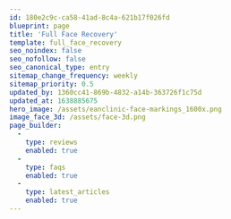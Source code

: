```yaml
---
id: 180e2c9c-ca58-41ad-8c4a-621b17f026fd
blueprint: page
title: 'Full Face Recovery'
template: full_face_recovery
seo_noindex: false
seo_nofollow: false
seo_canonical_type: entry
sitemap_change_frequency: weekly
sitemap_priority: 0.5
updated_by: 1360cc41-869b-4832-a14b-363726f1c75d
updated_at: 1638885675
hero_image: /assets/eanclinic-face-markings_1600x.png
image_face_3d: /assets/face-3d.png
page_builder:
  -
    type: reviews
    enabled: true
  -
    type: faqs
    enabled: true
  -
    type: latest_articles
    enabled: true
---
```

